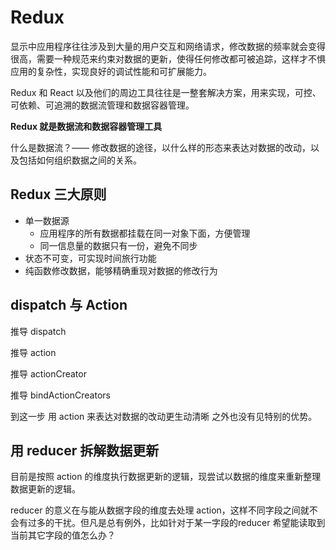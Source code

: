 # Redux

显示中应用程序往往涉及到大量的用户交互和网络请求，修改数据的频率就会变得很高，需要一种规范来约束对数据的更新，使得任何修改都可被追踪，这样才不惧应用的复杂性，实现良好的调试性能和可扩展能力。

Redux 和 React 以及他们的周边工具往往是一整套解决方案，用来实现，可控、可依赖、可追溯的数据流管理和数据容器管理。

**Redux 就是数据流和数据容器管理工具**

什么是数据流？—— 修改数据的途径，以什么样的形态来表达对数据的改动，以及包括如何组织数据之间的关系。

## Redux 三大原则

- 单一数据源
  - 应用程序的所有数据都挂载在同一对象下面，方便管理
  - 同一信息量的数据只有一份，避免不同步
- 状态不可变，可实现时间旅行功能
- 纯函数修改数据，能够精确重现对数据的修改行为

## dispatch 与 Action

推导 dispatch

推导 action

推导 actionCreator

推导 bindActionCreators

到这一步 用 action 来表达对数据的改动更生动清晰 之外也没有见特别的优势。

## 用 reducer 拆解数据更新

目前是按照 action 的维度执行数据更新的逻辑，现尝试以数据的维度来重新整理数据更新的逻辑。

reducer 的意义在与能从数据字段的维度去处理 action，这样不同字段之间就不会有过多的干扰。但凡是总有例外，比如针对于某一字段的reducer 希望能读取到当前其它字段的值怎么办？